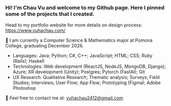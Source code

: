 ### Hi! I'm Chau Vu and welcome to my Github page. Here I pinned some of the projects that I created.

Head to my portfolio website for more details on design process: https://www.vuhachau.com/

🔭 I am currently a Computer Science & Mathematics major at Pomona College, graduating December 2026.
- Languages: Java; Python; C#, C++; JavaScript; HTML; CSS; Ruby (Rails); Haskell
- Technologies: Web development (ReactJS, NodeJS, MongoDB, Django); Azure; XR development (Unity); Postgres; Pytorch (FastAI); Git
- UX Research: Qualitative Research; Thematic analysis; Surveys; Field Studies; Interviews; User Flow; App Flow; Prototyping (Figma); Adobe Photoshop
  
💌 Feel free to contact me at: vuhachau2412@gmail.com

